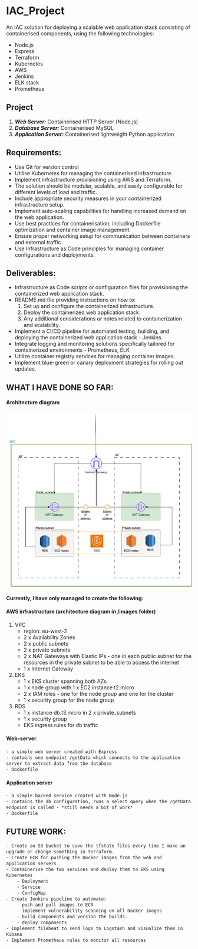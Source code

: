 # IAC_Project
An IAC solution for deploying a scalable web application stack consisting of containerised components, using the following technologies:
- Node.js
- Express
- Terraform
- Kubernetes
- AWS
- Jenkins
- ELK stack
- Prometheus

## Project
1. **_Web Server:_** Containerised HTTP Server (Node.js)
2. **_Database Server:_** Containerised MySQL 
3. **_Application Server:_** Containerised lightweight Python application

## Requirements:
- Use Git for version control
- Utilise Kubernetes for managing the containerised infrastructure.
- Implement infrastructure provisioning using AWS and Terraform.
- The solution should be modular, scalable, and easily configurable for different levels of load and traffic.
- Include appropriate security measures in your containerized infrastructure setup.
- Implement auto-scaling capabilities for handling increased demand on the web application.
- Use best practices for containerisation, including Dockerfile optimization and container image management.
- Ensure proper networking setup for communication between containers and external traffic.
- Use Infrastructure as Code principles for managing container configurations and deployments.

## Deliverables:
- Infrastructure as Code scripts or configuration files for provisioning the containerized web application stack.
- README.md file providing instructions on how to:
    1. Set up and configure the containerized infrastructure.
    2. Deploy the containerized web application stack.
    3. Any additional considerations or notes related to containerization and scalability.
- Implement a CI/CD pipeline for automated testing, building, and deploying the containerized web application stack - Jenkins.
- Integrate logging and monitoring solutions specifically tailored for containerized environments - Prometheus, ELK
- Utilize container registry services for managing container images.
- Implement blue-green or canary deployment strategies for rolling out updates.

## WHAT I HAVE DONE SO FAR:
#### Architecture diagram
![IAC_project_diagram](images/IAC_project_diagram.png)

#### Currently, I have only managed to create the following:
#### AWS infrastructure (architecture diagram in /images folder)
1. VPC
    - region: eu-west-2
    - 2 x Availability Zones
    - 2 x public subnets
    - 2 x private subnets
    - 2 x NAT Gateways with Elastic IPs - one in each public subnet for the resources in the private subnet to be able to access the internet
    - 1 x Internet Gateway
2. EKS
    - 1 x EKS cluster spanning both AZs
    - 1 x node group with 1 x EC2 instance t2.micro
    - 2 x IAM roles - one for the node group and one for the cluster
    - 1 x security group for the node group
3. RDS
    - 1 x instance db.t3.micro in 2 x private_subnets
    - 1 x security group
    - EKS ingress rules for db traffic

#### Web-server
    - a simple web server created with Express
    - contains one endpoint /getData which connects to the application server to extract data from the database
    - Dockerfile

#### Application server
    - a simple backed service created with Node.js
    - contains the db configuration, runs a select query when the /getData endpoint is called - *still needs a bit of work*
    - Dockerfile

## FUTURE WORK:
    - Create an S3 bucket to save the tfstate files every time I make an upgrade or change something in terraform. 
    - Create ECR for pushing the Docker images from the web and application servers
    - Containerise the two services and deploy them to EKS using Kubernetes
        - Deployment
        - Service
        - ConfigMap
    - Create Jenkins pipeline to automate:
        - push and pull images to ECR
        - implement vulnerability scanning on all Docker images
        - build components and version the builds.
        - deploy components
    - Implement filebeat to send logs to Logstash and visualize them in Kibana
    - Implement Prometheus rules to monitor all resources
